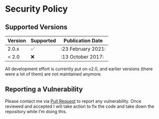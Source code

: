 # Security Policy

## Supported Versions

| Version | Supported          | Publication Date   |
| ------- | ------------------ | ------------------ |
| 2.0.x   | :white_check_mark: | :23 February 2021: |
| < 2.0   | :x:                | :13 October 2017:  |


All development effort is currently put on v2.0, and earlier versions (there were a lot of them) are not maintained anymore.

## Reporting a Vulnerability

Please contact me via [Pull Request](https://github.com/fcathala/fabPack_PC/pulls) to report any vulnerability.
Once reviewed and accepted I will take action to fix the code and take down the repository while I'm doing this.
